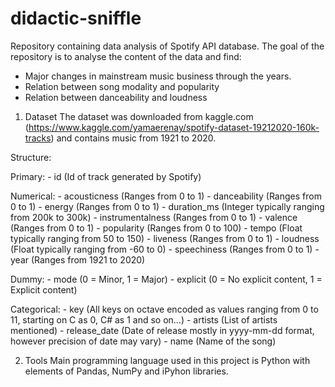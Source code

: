 # didactic-sniffle
Repository containing data analysis of Spotify API database. The goal of the repository is to analyse the content of the data and find:
- Major changes in mainstream music business through the years.
- Relation between song modality and popularity
- Relation between danceability and loudness

1) Dataset
The dataset was downloaded from kaggle.com (https://www.kaggle.com/yamaerenay/spotify-dataset-19212020-160k-tracks) and contains music from 1921 to 2020. 

Structure:

  Primary:
    - id (Id of track generated by Spotify)
    
  Numerical:
    - acousticness (Ranges from 0 to 1)
    - danceability (Ranges from 0 to 1)
    - energy (Ranges from 0 to 1)
    - duration_ms (Integer typically ranging from 200k to 300k)
    - instrumentalness (Ranges from 0 to 1)
    - valence (Ranges from 0 to 1)
    - popularity (Ranges from 0 to 100)
    - tempo (Float typically ranging from 50 to 150)
    - liveness (Ranges from 0 to 1)
    - loudness (Float typically ranging from -60 to 0)
    - speechiness (Ranges from 0 to 1)
    - year (Ranges from 1921 to 2020)
    
  Dummy:
    - mode (0 = Minor, 1 = Major)
    - explicit (0 = No explicit content, 1 = Explicit content)
    
  Categorical:
    - key (All keys on octave encoded as values ranging from 0 to 11, starting on C as 0, C# as 1 and so on…)
    - artists (List of artists mentioned)
    - release_date (Date of release mostly in yyyy-mm-dd format, however precision of date may vary)
    - name (Name of the song)

2) Tools
Main programming language used in this project is Python with elements of Pandas, NumPy and iPyhon libraries.

